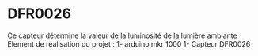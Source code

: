 # DFR0026
Ce capteur détermine la valeur de la luminosité de la lumière ambiante
Element de réalisation du projet :
1- arduino mkr 1000
1- Capteur DFR0026
